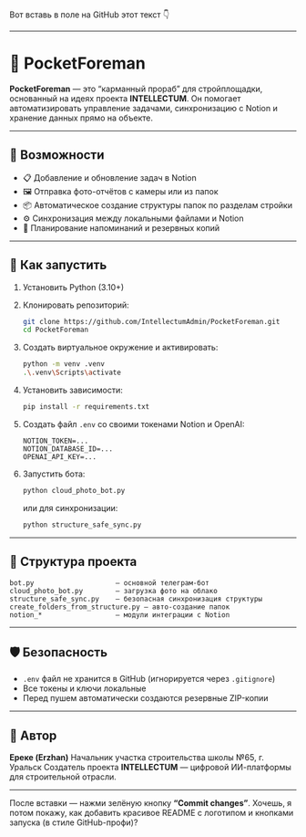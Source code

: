 Вот вставь в поле на GitHub этот текст 👇

---

# 🧠 PocketForeman

**PocketForeman** — это “карманный прораб” для стройплощадки, основанный на идеях проекта **INTELLECTUM**.
Он помогает автоматизировать управление задачами, синхронизацию с Notion и хранение данных прямо на объекте.

---

## 🚀 Возможности

* 📋 Добавление и обновление задач в Notion
* 🖼️ Отправка фото-отчётов с камеры или из папок
* 📦 Автоматическое создание структуры папок по разделам стройки
* ⚙️ Синхронизация между локальными файлами и Notion
* 🔔 Планирование напоминаний и резервных копий

---

## 💾 Как запустить

1. Установить Python (3.10+)

2. Клонировать репозиторий:

   ```bash
   git clone https://github.com/IntellectumAdmin/PocketForeman.git
   cd PocketForeman
   ```

3. Создать виртуальное окружение и активировать:

   ```bash
   python -m venv .venv
   .\.venv\Scripts\activate
   ```

4. Установить зависимости:

   ```bash
   pip install -r requirements.txt
   ```

5. Создать файл `.env` со своими токенами Notion и OpenAI:

   ```
   NOTION_TOKEN=...
   NOTION_DATABASE_ID=...
   OPENAI_API_KEY=...
   ```

6. Запустить бота:

   ```bash
   python cloud_photo_bot.py
   ```

   или для синхронизации:

   ```bash
   python structure_safe_sync.py
   ```

---

## 🧱 Структура проекта

```
bot.py                    — основной телеграм-бот
cloud_photo_bot.py        — загрузка фото на облако
structure_safe_sync.py    — безопасная синхронизация структуры
create_folders_from_structure.py — авто-создание папок
notion_*                  — модули интеграции с Notion
```

---

## 🛡️ Безопасность

* `.env` файл не хранится в GitHub (игнорируется через `.gitignore`)
* Все токены и ключи локальные
* Перед пушем автоматически создаются резервные ZIP-копии

---

## 👤 Автор

**Ереке (Erzhan)**
Начальник участка строительства школы №65, г. Уральск
Создатель проекта **INTELLECTUM** — цифровой ИИ-платформы для строительной отрасли.

---

После вставки — нажми зелёную кнопку **“Commit changes”**.
Хочешь, я потом покажу, как добавить красивое README с логотипом и кнопками запуска (в стиле GitHub-профи)?
